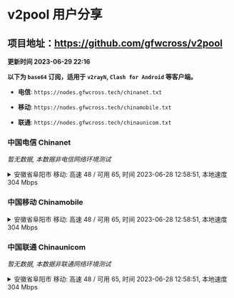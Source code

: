 # v2pool 用户分享
## 项目地址：<https://github.com/gfwcross/v2pool>
**更新时间 2023-06-29 22:16**


**以下为 `base64` 订阅，适用于 `v2rayN`, `Clash for Android` 等客户端。**

- **电信**: `https://nodes.gfwcross.tech/chinanet.txt`

- **移动**: `https://nodes.gfwcross.tech/chinamobile.txt`

- **联通**: `https://nodes.gfwcross.tech/chinaunicom.txt`


### 中国电信 Chinanet
<i>暂无数据, 本数据非电信网络环境测试</i>
<details><summary>安徽省阜阳市 移动: 高速 48 / 可用 65, 时间 2023-06-28 12:58:51, 本地速度 304 Mbps</summary><p>可用节点订阅：https://transfer.sh/vOp5XK307q/running.txt<br>高速节点订阅：https://transfer.sh/UEKYaCgTSf/good.txt<br>低延迟节点订阅：https://transfer.sh/ENUtQBwTEX/low_delay.txt</p></details>
<p></p>

### 中国移动 Chinamobile
<details><summary>安徽省阜阳市 移动: 高速 48 / 可用 65, 时间 2023-06-28 12:58:51, 本地速度 304 Mbps</summary><p>可用节点订阅：https://transfer.sh/vOp5XK307q/running.txt<br>高速节点订阅：https://transfer.sh/UEKYaCgTSf/good.txt<br>低延迟节点订阅：https://transfer.sh/ENUtQBwTEX/low_delay.txt</p></details>
<p></p>

### 中国联通 Chinaunicom
<i>暂无数据, 本数据非联通网络环境测试</i>
<details><summary>安徽省阜阳市 移动: 高速 48 / 可用 65, 时间 2023-06-28 12:58:51, 本地速度 304 Mbps</summary><p>可用节点订阅：https://transfer.sh/vOp5XK307q/running.txt<br>高速节点订阅：https://transfer.sh/UEKYaCgTSf/good.txt<br>低延迟节点订阅：https://transfer.sh/ENUtQBwTEX/low_delay.txt</p></details>
<p></p>